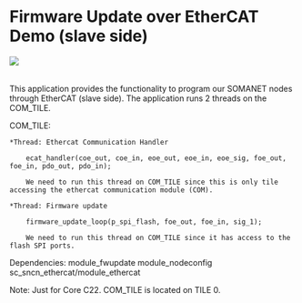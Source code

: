 Firmware Update over EtherCAT Demo (slave side)
=======================
<a href="https://github.com/synapticon/sc_sncn_motorctrl_sin/blob/master/SYNAPTICON.md">
<img align="left" src="https://s3-eu-west-1.amazonaws.com/synapticon-resources/images/logos/synapticon_fullname_blackoverwhite_280x48.png"/>
</a>
<br/>
<br/>

This application provides the functionality to program our SOMANET nodes through EtherCAT (slave side).
The application runs 2 threads on the COM_TILE.

COM_TILE:

	*Thread: Ethercat Communication Handler
		
		ecat_handler(coe_out, coe_in, eoe_out, eoe_in, eoe_sig, foe_out, foe_in, pdo_out, pdo_in);
		
		We need to run this thread on COM_TILE since this is only tile accessing the ethercat communication module (COM).
	
	*Thread: Firmware update 
	
		firmware_update_loop(p_spi_flash, foe_out, foe_in, sig_1);
		
		We need to run this thread on COM_TILE since it has access to the flash SPI ports.

Dependencies: module_fwupdate module_nodeconfig sc_sncn_ethercat/module_ethercat

Note: Just for Core C22. COM_TILE is located on TILE 0.

